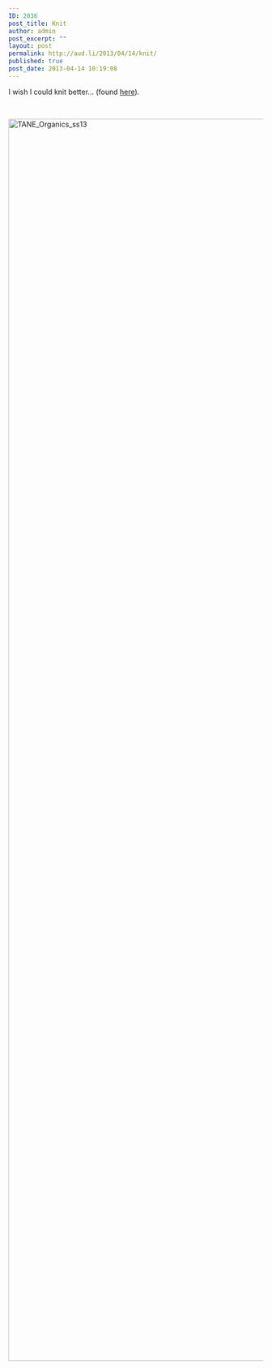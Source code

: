 ```yaml
---
ID: 2036
post_title: Knit
author: admin
post_excerpt: ""
layout: post
permalink: http://aud.li/2013/04/14/knit/
published: true
post_date: 2013-04-14 10:19:08
---
```

I wish I could knit better... (found <a href="http://thejunior.squarespace.com/the-junior/2013/3/8/baby-love-tane-organics-ss13.html">here</a>).

&nbsp;

<a href="http://aud.li/wp-content/uploads/2013/04/TANE_Organics_ss13.jpg"><img class="alignnone size-full wp-image-2037" alt="TANE_Organics_ss13" src="http://aud.li/wp-content/uploads/2013/04/TANE_Organics_ss13.jpg" width="656" height="2452" /></a>
